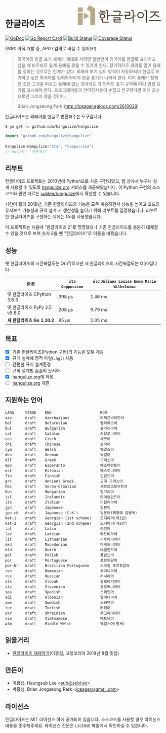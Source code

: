 <a href="https://hangulize.org/">
  <img src="brand/logo-horizontal.png" height="64" align="right" />
</a>

# 한글라이즈

[![GoDoc](https://godoc.org/github.com/hangulize/hangulize?status.svg)](https://godoc.org/github.com/hangulize/hangulize)
[![Go Report Card](https://goreportcard.com/badge/github.com/hangulize/hangulize)](https://goreportcard.com/report/github.com/hangulize/hangulize)
[![Build Status](https://travis-ci.org/hangulize/hangulize.svg?branch=develop)](https://travis-ci.org/hangulize/hangulize)
[![Coverage Status](https://coveralls.io/repos/github/hangulize/hangulize/badge.svg?branch=develop)](https://coveralls.io/github/hangulize/hangulize)

(WIP: 아직 개발 중, API가 임의로 바뀔 수 있어요!)

> 외국어의 한글 표기 체계가 제대로 서려면 일반인이 외국어를 한글로 표기하고
> 싶을 때 바로바로 쉽게 용례를 찾을 수 있어야 한다. 정기적으로 회의를 열어
> 용례를 정하는 것으로는 한계가 있다. 외래어 표기 심의 방식이 자동화되어 한글로
> 표기하고 싶은 외국어를 입력하자마자 한글 표기가 나와야 한다. 이미 용례가
> 정해진 것은 그것을 따르고 용례에 없는 것이라도 각 언어의 표기 규칙에 따라
> 권장 표기를 표시해야 한다. 프로그래머들과 언어학자들이 손잡고 연구한다면 이게
> 공상으로만 그치지 않을 것이다.
>
> Brian Jongseong Park (http://iceager.egloos.com/2610028)

한글라이즈는 외래어를 한글로 변환해주는 도구입니다.

```console
$ go get -u github.com/hangulize/hangulize
```

```go
import "github.com/hangulize/hangulize"

hangulize.Hangulize("ita", "Cappuccino")
// output: "카푸치노"
```

## 리부트

한글라이즈 프로젝트는 2010년에 Python으로 처음 구현되었고, 웹 상에서 누구나 쉽게
사용할 수 있도록 [hangulize.org](https://hangulize.org/) 서비스를
제공해왔습니다. 이 Python 구현의 소스코드와 관련 자료는
[sublee/hangulize](https://github.com/sublee/hangulize)에서 확인할 수 있습니다.

시간이 흘러 2018년, 기존 한글라이즈의 기능은 모두 계승하면서 성능을 높이고
코드의 유지보수 가능성과 규칙 설계 시 생산성을 높이기 위해 리부트를
결정했습니다. 리부트한 한글라이즈를 구현하는 데에는 Go를 사용했습니다.

이 프로젝트는 처음에 "한글라이즈 2"로 명명했으나 기존 한글라이즈를 충분히
대체할 수 있을 것으로 보여 숫자 2를 뗀 "한글라이즈"로 이름을 바꿨습니다.

## 성능

옛 한글라이즈의 시간복잡도는 O(n²)이지만 새 한글라이즈의 시간복잡도는
O(n)입니다.

| 환경 | `ita` `Cappuccino` | `nld` `Juliana Louise Emma Marie Wilhelmina` |
| - | - | - |
| 옛 한글라이즈 CPython 3.6.3 | 398 µs | 1.46 ms |
| 옛 한글라이즈 PyPy 3.5 v5.8.0 | 208 µs | 9.79 ms |
| **새 한글라이즈 Go 1.10.2** | 85 µs | 1.05 ms |

## 목표

- [x] 기존 한글라이즈(Python 구현)의 기능을 모두 계승
- [x] 규칙 설계에 정적 파일(`.hgl`) 사용
- [ ] 간편한 규칙 설계환경
- [ ] 규칙 설계법 꼼꼼히 문서화
- [x] [hangulize.org](https://hangulize.org)에 적용
- [ ] [hangulize.org](https://hangulize.org) 개편

## 지원하는 언어

```
LANG     STAGE    ENG                      KOR
aze      draft    Azerbaijani              아제르바이잔어
bel      draft    Belarusian               벨라루스어
bul      draft    Bulgarian                불가리아어
cat      draft    Catalan                  카탈로니아어
ces      draft    Czech                    체코어
chi      draft    Chinese                  중국어
cym      draft    Welsh                    웨일스어
deu      draft    German                   독일어
ell      draft    Greek                    그리스어
epo      draft    Esperanto                에스페란토어
est      draft    Estonian                 에스토니아어
fin      draft    Finnish                  핀란드어
grc      draft    Ancient Greek            고대 그리스어
hbs      draft    Serbo-Croatian           세르보크로아트어
hun      draft    Hungarian                헝가리어
isl      draft    Icelandic                아이슬란드어
ita      draft    Italian                  이탈리아어
jpn      draft    Japanese                 일본어
jpn-ck   draft    Japanese (C.K.)          일본어(최영애-김용옥)
kat-1    draft    Georgian (1st scheme)    조지아어(제1안)
kat-2    draft    Georgian (2nd scheme)    조지아어(제2안)
lat      draft    Latin                    라틴어
lav      draft    Latvian                  라트비아어
lit      draft    Lithuanian               리투아니아어
mkd      draft    Macedonian               마케도니아어
nld      draft    Dutch                    네덜란드어
pol      draft    Polish                   폴란드어
por      draft    Portuguese               포르투갈어
por-br   draft    Brazilian Portuguese     브라질 포르투갈어
ron      draft    Romanian                 루마니아어
rus      draft    Russian                  러시아어
slk      draft    Slovak                   슬로바키아어
slv      draft    Slovenian                슬로베니아어
spa      draft    Spanish                  스페인어
sqi      draft    Albanian                 알바니아어
swe      draft    Swedish                  스웨덴어
tur      draft    Turkish                  터키어
ukr      draft    Ukrainian                우크라이나어
vie      draft    Vietnamese               베트남어
wlm      draft    Middle Welsh             웨일스어(중세)
```

## 읽을거리

- [한글라이즈 재제작기][remake-of-hangulize](이흥섭, 고랭코리아 2018년 8월 밋업)

[remake-of-hangulize]: https://subl.ee/~gokr1808

## 만든이

- 이흥섭, Heungsub Lee <<sub@subl.ee>>
- 박종성, Brian Jongseong Park <<iceager@gmail.com>>

## 라이선스

한글라이즈는 MIT 라이선스 하에 공개되어 있습니다. 소스코드를 사용할 경우
라이선스 내용을 준수해주세요. 라이선스 전문은 `LICENSE` 파일에서 확인하실 수
있습니다.
